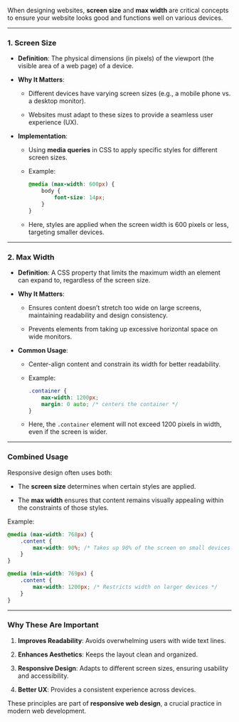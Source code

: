 When designing websites, **screen size** and **max width** are critical concepts to ensure your website looks good and functions well on various devices.

---

### **1. Screen Size**

- **Definition**: The physical dimensions (in pixels) of the viewport (the visible area of a web page) of a device.
    
- **Why It Matters**:
    
    - Different devices have varying screen sizes (e.g., a mobile phone vs. a desktop monitor).
        
    - Websites must adapt to these sizes to provide a seamless user experience (UX).
        
- **Implementation**:
    
    - Using **media queries** in CSS to apply specific styles for different screen sizes.
        
    - Example:
        
        ```css
        @media (max-width: 600px) {
            body {
                font-size: 14px;
            }
        }
        ```
        
    - Here, styles are applied when the screen width is 600 pixels or less, targeting smaller devices.
        

---

### **2. Max Width**

- **Definition**: A CSS property that limits the maximum width an element can expand to, regardless of the screen size.
    
- **Why It Matters**:
    
    - Ensures content doesn’t stretch too wide on large screens, maintaining readability and design consistency.
        
    - Prevents elements from taking up excessive horizontal space on wide monitors.
        
- **Common Usage**:
    
    - Center-align content and constrain its width for better readability.
        
    - Example:
        
        ```css
        .container {
            max-width: 1200px;
            margin: 0 auto; /* centers the container */
        }
        ```
        
    - Here, the `.container` element will not exceed 1200 pixels in width, even if the screen is wider.
        

---

### **Combined Usage**

Responsive design often uses both:

- The **screen size** determines when certain styles are applied.
    
- The **max width** ensures that content remains visually appealing within the constraints of those styles.
    

Example:

```css
@media (max-width: 768px) {
    .content {
        max-width: 90%; /* Takes up 90% of the screen on small devices */
    }
}

@media (min-width: 769px) {
    .content {
        max-width: 1200px; /* Restricts width on larger devices */
    }
}
```

---

### **Why These Are Important**

1. **Improves Readability**: Avoids overwhelming users with wide text lines.
    
2. **Enhances Aesthetics**: Keeps the layout clean and organized.
    
3. **Responsive Design**: Adapts to different screen sizes, ensuring usability and accessibility.
    
4. **Better UX**: Provides a consistent experience across devices.
    

These principles are part of **responsive web design**, a crucial practice in modern web development.